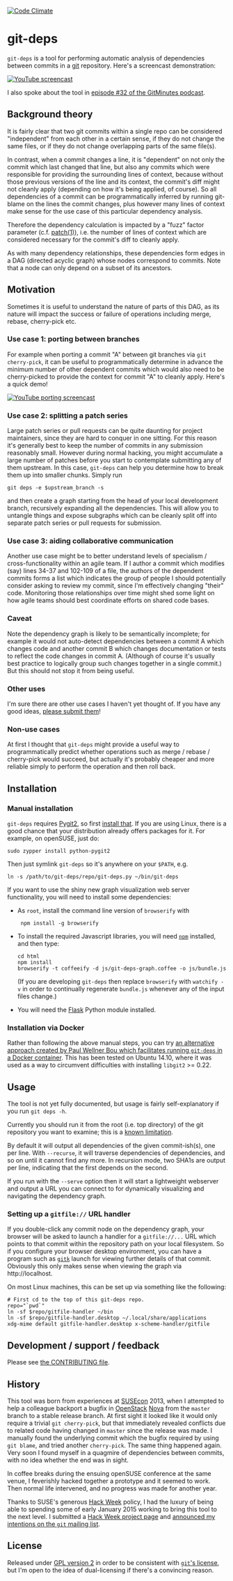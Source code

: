 [![Code Climate](https://codeclimate.com/github/aspiers/git-deps/badges/gpa.svg)](https://codeclimate.com/github/aspiers/git-deps)

git-deps
========

`git-deps` is a tool for performing automatic analysis of dependencies
between commits in a [git](http://git-scm.com/) repository.  Here's
a screencast demonstration:

[![YouTube screencast](./html/images/youtube-thumbnail.png)](http://youtu.be/irQ5gMMz-gE)

I also spoke about the tool in
[episode #32 of the GitMinutes podcast](http://episodes.gitminutes.com/2015/03/gitminutes-32-adam-spiers-on-git-deps.html).

Background theory
-----------------

It is fairly clear that two git commits within a single repo can be
considered "independent" from each other in a certain sense, if they
do not change the same files, or if they do not change overlapping
parts of the same file(s).

In contrast, when a commit changes a line, it is "dependent" on not
only the commit which last changed that line, but also any commits
which were responsible for providing the surrounding lines of context,
because without those previous versions of the line and its context,
the commit's diff might not cleanly apply (depending on how it's being
applied, of course).  So all dependencies of a commit can be
programmatically inferred by running git-blame on the lines the commit
changes, plus however many lines of context make sense for the use
case of this particular dependency analysis.

Therefore the dependency calculation is impacted by a "fuzz" factor
parameter
(c.f. [patch(1)](http://en.wikipedia.org/wiki/Patch_(Unix))), i.e. the
number of lines of context which are considered necessary for the
commit's diff to cleanly apply.

As with many dependency relationships, these dependencies form edges
in a DAG (directed acyclic graph) whose nodes correspond to commits.
Note that a node can only depend on a subset of its ancestors.

Motivation
----------

Sometimes it is useful to understand the nature of parts of this DAG,
as its nature will impact the success or failure of operations
including merge, rebase, cherry-pick etc.

### Use case 1: porting between branches

For example when porting a commit "A" between git branches via `git
cherry-pick`, it can be useful to programmatically determine in advance
the minimum number of other dependent commits which would also need to
be cherry-picked to provide the context for commit "A" to cleanly
apply.  Here's a quick demo!

[![YouTube porting screencast](./html/images/youtube-porting-thumbnail.png)](http://youtu.be/DVksJMXxVIM)

### Use case 2: splitting a patch series

Large patch series or pull requests can be quite daunting for project
maintainers, since they are hard to conquer in one sitting.  For this
reason it's generally best to keep the number of commits in any
submission reasonably small.  However during normal hacking, you might
accumulate a large number of patches before you start to contemplate
submitting any of them upstream.  In this case, `git-deps` can help
you determine how to break them up into smaller chunks.  Simply run

    git deps -e $upstream_branch -s

and then create a graph starting from the head of your local
development branch, recursively expanding all the dependencies.  This
will allow you to untangle things and expose subgraphs which can be
cleanly split off into separate patch series or pull requests for
submission.

### Use case 3: aiding collaborative communication

Another use case might be to better understand levels of specialism /
cross-functionality within an agile team.  If I author a commit which
modifies (say) lines 34-37 and 102-109 of a file, the authors of the
dependent commits forms a list which indicates the group of people I
should potentially consider asking to review my commit, since I'm
effectively changing "their" code.  Monitoring those relationships
over time might shed some light on how agile teams should best
coordinate efforts on shared code bases.

### Caveat

Note the dependency graph is likely to be semantically incomplete; for
example it would not auto-detect dependencies between a commit A which
changes code and another commit B which changes documentation or tests
to reflect the code changes in commit A.  (Although of course it's
usually best practice to logically group such changes together in a
single commit.)  But this should not stop it from being useful.

### Other uses

I'm sure there are other use cases I haven't yet thought of.  If you
have any good ideas, [please submit them](CONTRIBUTING.md)!

### Non-use cases

At first I thought that `git-deps` might provide a useful way to
programmatically predict whether operations such as merge / rebase /
cherry-pick would succeed, but actually it's probably cheaper and more
reliable simply to perform the operation and then roll back.

Installation
------------

### Manual installation

`git-deps` requires [Pygit2](http://www.pygit2.org/), so first
[install that](http://www.pygit2.org/install.html).  If you are using
Linux, there is a good chance that your distribution already offers
packages for it.  For example, on openSUSE, just do:

    sudo zypper install python-pygit2

Then just symlink `git-deps` so it's anywhere on your `$PATH`, e.g.

    ln -s /path/to/git-deps/repo/git-deps.py ~/bin/git-deps

If you want to use the shiny new graph visualization web server
functionality, you will need to install some dependencies:

*   As `root`, install the command line version of `browserify` with

         npm install -g browserify
*   To install the required Javascript libraries, you will need
    [`npm`](https://www.npmjs.com/) installed, and then type:

        cd html
        npm install
        browserify -t coffeeify -d js/git-deps-graph.coffee -o js/bundle.js

    (If you are developing `git-deps` then replace `browserify` with
    `watchify -v` in order to continually regenerate `bundle.js`
    whenever any of the input files change.)
*   You will need the [Flask](http://flask.pocoo.org/) Python
    module installed.

### Installation via Docker

Rather than following the above manual steps, you can try
[an alternative approach created by Paul Wellner Bou which facilitates running `git-deps` in a Docker container](https://github.com/paulwellnerbou/git-deps-docker).
This has been tested on Ubuntu 14.10, where it was used as a way to
circumvent difficulties with installing `libgit2` >= 0.22.

Usage
-----

The tool is not yet fully documented, but usage is fairly
self-explanatory if you run `git deps -h`.

Currently you should run it from the root (i.e. top directory) of the
git repository you want to examine; this is a
[known limitation](https://github.com/aspiers/git-deps/issues/27).

By default it will output all dependencies of the given commit-ish(s),
one per line.  With `--recurse`, it will traverse dependencies of
dependencies, and so on until it cannot find any more.  In recursion
mode, two SHA1s are output per line, indicating that the first depends
on the second.

If you run with the `--serve` option then it will start a lightweight
webserver and output a URL you can connect to for dynamically
visualizing and navigating the dependency graph.

### Setting up a `gitfile://` URL handler

If you double-click any commit node on the dependency graph, your
browser will be asked to launch a handler for a `gitfile://...` URL
which points to that commit within the repository path on your local
filesystem.  So if you configure your browser desktop environment,
you can have a program such as [`gitk`](http://git-scm.com/docs/gitk)
launch for viewing further details of that commit.  Obviously this
only makes sense when viewing the graph via http://localhost.

On most Linux machines, this can be set up via something like the
following:

    # First cd to the top of this git-deps repo.
    repo="`pwd`"
    ln -sf $repo/gitfile-handler ~/bin
    ln -sf $repo/gitfile-handler.desktop ~/.local/share/applications
    xdg-mime default gitfile-handler.desktop x-scheme-handler/gitfile

Development / support / feedback
--------------------------------

Please see [the CONTRIBUTING file](CONTRIBUTING.md).

History
-------

This tool was born from experiences at
[SUSEcon](http://www.susecon.com/) 2013, when I attempted to help a
colleague backport a bugfix in [OpenStack](http://www.openstack.org/)
[Nova](http://docs.openstack.org/developer/nova/) from the `master`
branch to a stable release branch.  At first sight it looked like it
would only require a trivial `git cherry-pick`, but that immediately
revealed conflicts due to related code having changed in `master`
since the release was made.  I manually found the underlying commit
which the bugfix required by using `git blame`, and tried another
`cherry-pick`.  The same thing happened again.  Very soon I found
myself in a quagmire of dependencies between commits, with no idea
whether the end was in sight.

In coffee breaks during the ensuing openSUSE conference at the same
venue, I feverishly hacked together a prototype and it seemed to work.
Then normal life intervened, and no progress was made for another
year.

Thanks to SUSE's generous [Hack Week](https://hackweek.suse.com/)
policy, I had the luxury of being able to spending some of early
January 2015 working to bring this tool to the next level.  I
submitted a
[Hack Week project page](https://hackweek.suse.com/11/projects/366)
and
[announced my intentions on the `git` mailing list](http://article.gmane.org/gmane.comp.version-control.git/262000).

License
-------

Released under [GPL version 2](COPYING) in order to be consistent with
[`git`'s license](https://github.com/git/git/blob/master/COPYING), but
I'm open to the idea of dual-licensing if there's a convincing reason.
